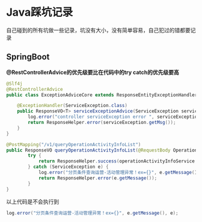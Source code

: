 # Java踩坑记录
自己碰到的所有坑做一些记录，坑没有大小，没有简单容易，自己犯过的错都要记录



## SpringBoot

**@RestControllerAdvice的优先级要比在代码中的try catch的优先级要高**

```java
@Slf4j
@RestControllerAdvice
public class ExceptionAdviceCore extends ResponseEntityExceptionHandler {

    @ExceptionHandler(ServiceException.class)
    public ResponseVO<T> serviceExceptionAdvice(ServiceException serviceException) {
        log.error("controller serviceException error ", serviceException);
        return ResponseHelper.error(serviceException.getMsg());
    }
}
```

```java
@PostMapping("/v1/queryOperationActivityInfoList")
public ResponseVO queryOperationActivityInfoList(@RequestBody OperationActivityInfoDto operationActivityInfo, HttpServletRequest request) {
        try {
            return ResponseHelper.success(operationActivityInfoService.queryOperationActivityInfoList(operationActivityInfo, request));
        } catch (ServiceException e) {
            log.error("分页条件查询运营-活动管理异常！ex={}", e.getMessage(), e);
            return ResponseHelper.error(e.getMessage());
        }
}
```

以上代码是不会执行到

```java
log.error("分页条件查询运营-活动管理异常！ex={}", e.getMessage(), e);
```

